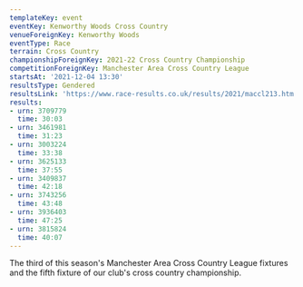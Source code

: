 ```yaml
---
templateKey: event
eventKey: Kenworthy Woods Cross Country
venueForeignKey: Kenworthy Woods
eventType: Race
terrain: Cross Country
championshipForeignKey: 2021-22 Cross Country Championship
competitionForeignKey: Manchester Area Cross Country League
startsAt: '2021-12-04 13:30'
resultsType: Gendered
resultsLink: 'https://www.race-results.co.uk/results/2021/maccl213.htm'
results:
- urn: 3709779
  time: 30:03
- urn: 3461981
  time: 31:23
- urn: 3003224
  time: 33:38
- urn: 3625133
  time: 37:55
- urn: 3409837
  time: 42:18
- urn: 3743256
  time: 43:48
- urn: 3936403
  time: 47:25
- urn: 3815824
  time: 40:07
---
```

The third of this season's Manchester Area Cross Country League fixtures and
the fifth fixture of our club's cross country championship.
